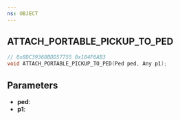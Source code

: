 ```yaml
---
ns: OBJECT
---
```

## ATTACH_PORTABLE_PICKUP_TO_PED

```c
// 0x8DC39368BDD57755 0x184F6AB3
void ATTACH_PORTABLE_PICKUP_TO_PED(Ped ped, Any p1);
```


## Parameters
* **ped**: 
* **p1**: 

